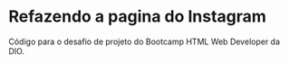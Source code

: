 # Refazendo a pagina do Instagram



Código para o desafio de projeto do Bootcamp HTML Web Developer da DIO.

